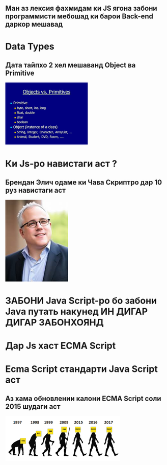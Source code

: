 ## Ман аз лексия фахмидам ки JS ягона забони программисти мебошад ки барои Back-end даркор мешавад 
# Data Types
## Дата тайпхо 2 хел мешаванд Object ва Primitive
![Alt text](./q3.png)
 
# Ки Js-ро навистаги аст ?
## Брендан Элич одаме ки Чава Скриптро дар 10 руз навистаги аст
![Alt text](./q8.jpeg)
# ЗАБОНИ Java Script-ро бо забони Java путать накунед ИН ДИГАР ДИГАР ЗАБОНХОЯНД
# Дар Js хаст ECMA Script
# Ecma Script стандарти Java Script  аст 
## Аз хама обновлении калони ECMA Script  соли 2015 шудаги аст
![Alt text](./q6.png)

